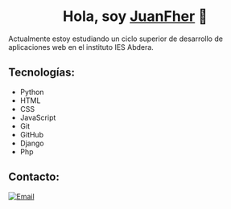 <div align="center">
<h1 align="center">Hola, soy <a href="https://aristi.dev">JuanFher</a> 👋</h1>
</div>

Actualmente estoy estudiando un ciclo superior de desarrollo de aplicaciones web en el instituto IES Abdera.


## Tecnologías:

- Python
- HTML
- CSS
- JavaScript
- Git
- GitHub
- Django
- Php

## Contacto:

[![Email](https://img.shields.io/badge/juanfpcr6@gmail.com-email_personal-D14836?style=for-the-badge&logo=gmail&logoColor=white&labelColor=101010)](mailto:juanfpcr6@gmail.com)

<!--
**juanfher4/juanfher4** is a ✨ _special_ ✨ repository because its `README.md` (this file) appears on your GitHub profile.

Here are some ideas to get you started:

- 🔭 I’m currently working on ...
- 🌱 I’m currently learning ...
- 👯 I’m looking to collaborate on ...
- 🤔 I’m looking for help with ...
- 💬 Ask me about ...
- 📫 How to reach me: ...
- 😄 Pronouns: ...
- ⚡ Fun fact: ...
-->
